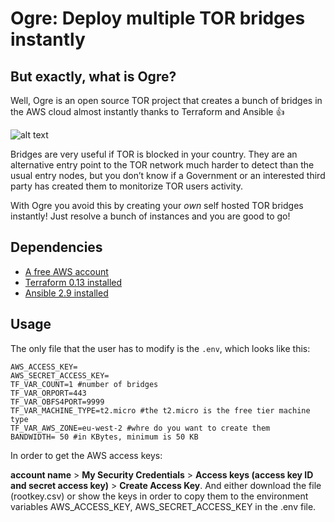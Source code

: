 # Ogre: Deploy multiple TOR bridges instantly

## But exactly, what is Ogre?

Well, Ogre is an open source TOR project that creates a bunch of bridges in the AWS cloud almost instantly thanks to Terraform and Ansible :+1:

![alt text](https://github.com/i3q2-sys/PTN/blob/main/Salvavidas/image/ogre.png)

Bridges are very useful if TOR is blocked in your country. They are an alternative entry point to the TOR network much harder to detect than the usual entry nodes, but you don’t know if a Government or an interested third party has created them to monitorize TOR users activity.

With Ogre you avoid this by creating your *own* self hosted TOR bridges instantly! Just resolve a bunch of instances and you are good to go!

## Dependencies

- [A free AWS account](https://aws.amazon.com/es/premiumsupport/knowledge-center/create-and-activate-aws-account/)
- [Terraform 0.13 installed](https://github.com/hashicorp/terraform/tree/v0.13.5) 
- [Ansible 2.9 installed](https://stackoverflow.com/questions/60523088/how-to-install-ansible-2-9-on-ubuntu-18-04-and-utilize-python3)

## Usage

The only file that the user has to modify is the `.env`, which looks like this:

```
AWS_ACCESS_KEY= 
AWS_SECRET_ACCESS_KEY= 
TF_VAR_COUNT=1 #number of bridges
TF_VAR_ORPORT=443 
TF_VAR_OBFS4PORT=9999
TF_VAR_MACHINE_TYPE=t2.micro #the t2.micro is the free tier machine type
TF_VAR_AWS_ZONE=eu-west-2 #whre do you want to create them
BANDWIDTH= 50 #in KBytes, minimum is 50 KB
```

In order to get the AWS access keys:

**account name** > **My Security Credentials** > **Access keys (access key ID and secret access key)** > **Create Access Key**. And either download the file (rootkey.csv) or show the keys in order to copy them to the environment variables AWS_ACCESS_KEY, AWS_SECRET_ACCESS_KEY in the .env file.

